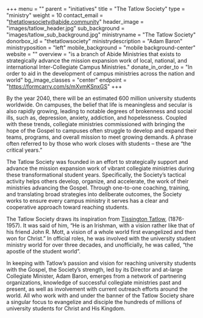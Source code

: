 +++
menu = ""
parent = "initiatives"
title = "The Tatlow Society"
type = "ministry"
weight = 10
contact_email = "thetatlowsociety@abide.community"
header_image = "images/tatlow_header.jpg"
sub_background = "images/tatlow_sub_background.jpg"
ministryname = "The Tatlow Society"
donorbox_id = "thetatlowsociety"
ministrydescription = "Adam Baron"
ministryposition = "left"
mobile_background = "mobile background-center"
website = ""
overview = "is a branch of Abide Ministries that exists to strategically advance the mission expansion work of local, national, and international Inter-Collegiate Campus Ministries."
donate_in_order_to = "In order to aid in the development of campus ministries across the nation and world"
bg_image_classes = "center"
endpoint = "https://formcarry.com/s/mXvmKSnxGS"
+++

By the year 2040, there will be an estimated 600 million university students worldwide. On campuses, the belief that life is meaningless and secular is also rapidly growing, leading to notable degrees of brokenness and social ills, such as, depression, anxiety, addiction, and hopelessness. Coupled with these trends, collegiate ministries commissioned with bringing the hope of the Gospel to campuses often struggle to develop and expand their teams, programs, and overall mission to meet growing demands. A phrase often referred to by those who work closes with students – these are “the critical years.”
 
The Tatlow Society was founded in an effort to strategically support and advance the mission expansion work of vibrant collegiate ministries during these transformational student years. Specifically, the Society’s tactical activity helps others develop, organize, and accelerate, the work of their ministries advancing the Gospel. Through one-to-one coaching, training, and translating broad strategies into deliberate outcomes, the Society works to ensure every campus ministry it serves has a clear and cooperative approach toward reaching students.
 
The Tatlow Society draws its inspiration from [Tissington Tatlow](../pdf/tatlow.pdf), (1876-1957). It was said of him, “He is an Irishman, with a vision rather like that of his friend John R. Mott, a vision of a whole world first evangelized and then won for Christ.” In official roles, he was involved with the university student ministry world for over three decades, and unofficially, he was called, “the apostle of the student world”.
 
In keeping with Tatlow’s passion and vision for reaching university students with the Gospel, the Society’s strength, led by its Director and at-large Collegiate Minister, Adam Baron, emerges from a network of partnering organizations, knowledge of successful collegiate ministries past and present, as well as involvement with current outreach efforts around the world. All who work with and under the banner of the Tatlow Society share a singular focus to evangelize and disciple the hundreds of millions of university students for Christ and His Kingdom.